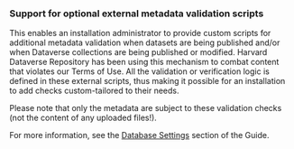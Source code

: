 ### Support for optional external metadata validation scripts

This enables an installation administrator to provide custom scripts for additional metadata validation when datasets are being published and/or when Dataverse collections are being published or modified. Harvard Dataverse Repository has been using this mechanism to combat content that violates our Terms of Use. All the validation or verification logic is defined in these external scripts, thus making it possible for an installation to add checks custom-tailored to their needs.  

Please note that only the metadata are subject to these validation checks (not the content of any uploaded files!). 

For more information, see the [Database Settings](https://guides.dataverse.org/en/5.9/installation/config.html) section of the Guide.
